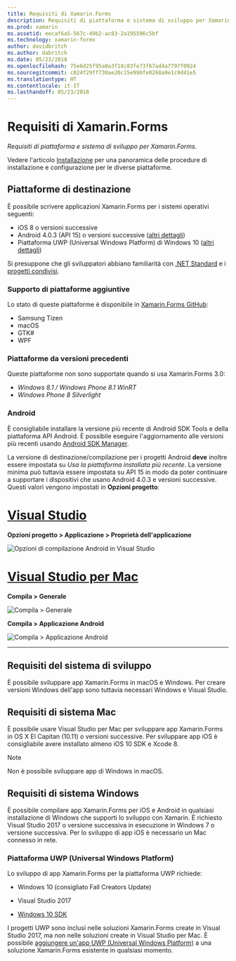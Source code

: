 ```yaml
---
title: Requisiti di Xamarin.Forms
description: Requisiti di piattaforma e sistema di sviluppo per Xamarin.Forms.
ms.prod: xamarin
ms.assetid: eecaf6a5-567c-49b2-ac83-2a195596c5bf
ms.technology: xamarin-forms
author: davidbritch
ms.author: dabritch
ms.date: 05/23/2018
ms.openlocfilehash: 75e6d25f95a0a3f18c83fe73f67ad4a7797f0924
ms.sourcegitcommit: c024f29ff730ae20c15e99bfe0268a0e1c9d41e5
ms.translationtype: HT
ms.contentlocale: it-IT
ms.lasthandoff: 05/23/2018
---
```

# <a name="xamarinforms-requirements"></a>Requisiti di Xamarin.Forms

_Requisiti di piattaforma e sistema di sviluppo per Xamarin.Forms._

Vedere l'articolo [Installazione](~/cross-platform/get-started/installation/index.md) per una panoramica delle procedure di installazione e configurazione per le diverse piattaforme.

## <a name="target-platforms"></a>Piattaforme di destinazione

È possibile scrivere applicazioni Xamarin.Forms per i sistemi operativi seguenti:

- iOS 8 o versioni successive
- Android 4.0.3 (API 15) o versioni successive ([altri dettagli](#android))
- Piattaforma UWP (Universal Windows Platform) di Windows 10 ([altri dettagli](#windows10))

Si presuppone che gli sviluppatori abbiano familiarità con [.NET Standard](~/cross-platform/app-fundamentals/net-standard.md) e i [progetti condivisi](~/cross-platform/app-fundamentals/shared-projects.md).

### <a name="additional-platform-support"></a>Supporto di piattaforme aggiuntive

Lo stato di queste piattaforme è disponibile in [Xamarin.Forms GitHub](https://github.com/xamarin/Xamarin.Forms/wiki/Platform-Support):

- Samsung Tizen
- macOS
- GTK#
- WPF

### <a name="platforms-from-earlier-versions"></a>Piattaforme da versioni precedenti

Queste piattaforme non sono supportate quando si usa Xamarin.Forms 3.0:

- *Windows 8.1 / Windows Phone 8.1 WinRT*
- *Windows Phone 8 Silverlight*

### <a name="android"></a>Android

È consigliabile installare la versione più recente di Android SDK Tools e della piattaforma API Android. È possibile eseguire l'aggiornamento alle versioni più recenti usando [Android SDK Manager](~/android/get-started/installation/android-sdk.md).

La versione di destinazione/compilazione per i progetti Android **deve** inoltre essere impostata su *Usa la piattaforma installata più recente*. La versione minima può tuttavia essere impostata su API 15 in modo da poter continuare a supportare i dispositivi che usano Android 4.0.3 e versioni successive. Questi valori vengono impostati in **Opzioni progetto**:

# <a name="visual-studiotabvswin"></a>[Visual Studio](#tab/vswin)

**Opzioni progetto > Applicazione > Proprietà dell'applicazione**

![](installation-images/options-android-vs-sml.png "Opzioni di compilazione Android in Visual Studio")

# <a name="visual-studio-for-mactabvsmac"></a>[Visual Studio per Mac](#tab/vsmac)

**Compila > Generale**

![](installation-images/options-general-sml.png "Compila > Generale")

**Compila > Applicazione Android**

![](installation-images/options-android-sml.png "Compila > Applicazione Android")

-----

## <a name="development-system-requirements"></a>Requisiti del sistema di sviluppo

È possibile sviluppare app Xamarin.Forms in macOS e Windows. Per creare versioni Windows dell'app sono tuttavia necessari Windows e Visual Studio.

## <a name="mac-system-requirements"></a>Requisiti di sistema Mac

È possibile usare Visual Studio per Mac per sviluppare app Xamarin.Forms in OS X El Capitan (10.11) o versioni successive. Per sviluppare app iOS è consigliabile avere installato almeno iOS 10 SDK e Xcode 8.

> [!NOTE]
>  Non è possibile sviluppare app di Windows in macOS.

## <a name="windows-system-requirements"></a>Requisiti di sistema Windows

È possibile compilare app Xamarin.Forms per iOS e Android in qualsiasi installazione di Windows che supporti lo sviluppo con Xamarin. È richiesto Visual Studio 2017 o versione successiva in esecuzione in Windows 7 o versione successiva. Per lo sviluppo di app iOS è necessario un Mac connesso in rete.

<a name="windows10" />

### <a name="universal-windows-platform-uwp"></a>Piattaforma UWP (Universal Windows Platform)

Lo sviluppo di app Xamarin.Forms per la piattaforma UWP richiede:

- Windows 10 (consigliato Fall Creators Update)

- Visual Studio 2017

- [Windows 10 SDK](https://dev.windows.com/downloads/windows-10-sdk)

I progetti UWP sono inclusi nelle soluzioni Xamarin.Forms create in Visual Studio 2017, ma non nelle soluzioni create in Visual Studio per Mac.
È possibile [aggiungere un'app UWP (Universal Windows Platform)](~/xamarin-forms/platform/windows/installation/index.md) a una soluzione Xamarin.Forms esistente in qualsiasi momento.
